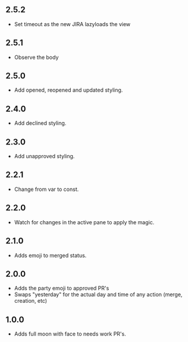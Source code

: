 ## 2.5.2

- Set timeout as the new JIRA lazyloads the view

## 2.5.1

- Observe the body

## 2.5.0

- Add opened, reopened and updated styling.

## 2.4.0

- Add declined styling.

## 2.3.0

- Add unapproved styling.

## 2.2.1

- Change from var to const.

## 2.2.0

- Watch for changes in the active pane to apply the magic.

## 2.1.0

- Adds emoji to merged status.

## 2.0.0

- Adds the party emoji to approved PR's
- Swaps "yesterday" for the actual day and time of any action (merge, creation, etc)

## 1.0.0

- Adds full moon with face to needs work PR's.